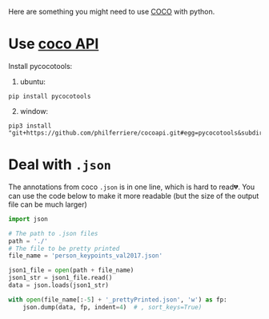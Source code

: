 Here are something you might need to use [COCO](http://cocodataset.org/#home) with python.

# Use [coco API](https://github.com/cocodataset/cocoapi)
Install pycocotools:
1. ubuntu:
```
pip install pycocotools
```
2. window:
```
pip3 install "git+https://github.com/philferriere/cocoapi.git#egg=pycocotools&subdirectory=PythonAPI"
```
# Deal with `.json`
The annotations from coco `.json` is in one line, which is hard to read:broken_heart:. You can use the code below to make it more readable (but the size of the output file can be much larger)
``` python
import json

# The path to .json files
path = './'
# The file to be pretty printed
file_name = 'person_keypoints_val2017.json'

json1_file = open(path + file_name)
json1_str = json1_file.read()
data = json.loads(json1_str)

with open(file_name[:-5] + '_prettyPrinted.json', 'w') as fp:
    json.dump(data, fp, indent=4)  # , sort_keys=True)
```
